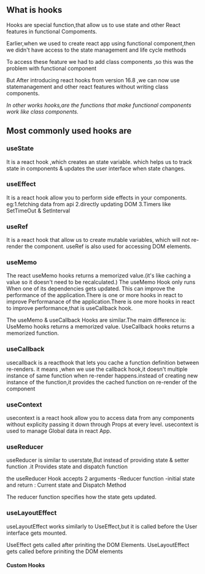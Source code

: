 <h2>What is hooks</h2>
<p>Hooks are special function,that allow us to use state and other React features in functional Compoments.</p>
<p>Earlier,when we used to create react app using functional component,then we didn't have access to the state management and life cycle methods</p>
<p>To access these feature we had to add class components ,so this was the problem with functional component</p>
<p>But After introducing react hooks from version  16.8 ,we can now use statemanagement  and  other react features  without writing  class components.</p>
<i>In other works hooks,are the functions that make functional components work like class components.</i>
<h2>Most commonly used hooks are </h2>
<h3>useState</h3>
<p>
It is a react hook ,which creates an state variable.
which helps us to track state in components & updates the user interface when state changes.
</p>
<h3>useEffect</h3>
<p>
It is a react hook allow you to perform side effects in your components.
eg:1.fetching data from api
2.directly updating DOM
3.Timers like SetTimeOut & SetInterval
</p>

<h3>useRef</h3>
<p>
It is a react hook that allow us to create mutable variables, which will not re-render the component.
useRef is also used for accessing DOM elements.
</p>

<h3>useMemo</h3>
<p>
The react useMemo hooks returns a memorized value.(it's like caching a value so it doesn't need to be recalculated.)
The useMemo Hook only runs When one of its dependencies gets updated.
This can improve the performance of the application.There is one or more hooks in react to improve Performanace of the application.There is one more hooks in react to improve performance,that is useCallback hook.</p>
<p>
The useMemo & useCallback Hooks are similar.The maim difference is:
UseMemo hooks returns a memorized value.
UseCallback hooks returns a memorized function.
</p>


<h3>useCallback</h3>
<p>
usecallback is a reacthook that lets you cache a function definition between re-renders.
it means ,when we use the callback hook,it doesn't multiple instance of same  function when re-render happens.instead of creating new instance of the function,it provides the cached function on re-render of the component
</p>

<h3>useContext</h3>
<p>
usecontext is a react hook allow you to access data from any components without explicity passing it down through Props at every level.
usecontext is used to manage Global data in react App.
</p>

<h3>useReducer</h3>
<p>
useReducer is similar to userstate,But instead of providing state & setter function .it Provides state and dispatch function
</p>
<p>
the useReducer Hook accepts 2 arguments 
-Reducer function
-initial state
and return : Current state and Dispatch Method
</p>
<p>
The reducer function specifies how the state gets updated.
</p>

<h3>useLayoutEffect</h3>
<p>
useLayoutEffect works similarly to UseEffect,but it is called before the User interface gets mounted.
</p>
<p>
UseEffect gets called after priniting the DOM Elements.
UseLayoutEffect gets called before priniting the DOM elements
</p>
<h4>Custom Hooks</h4>
<p></p>